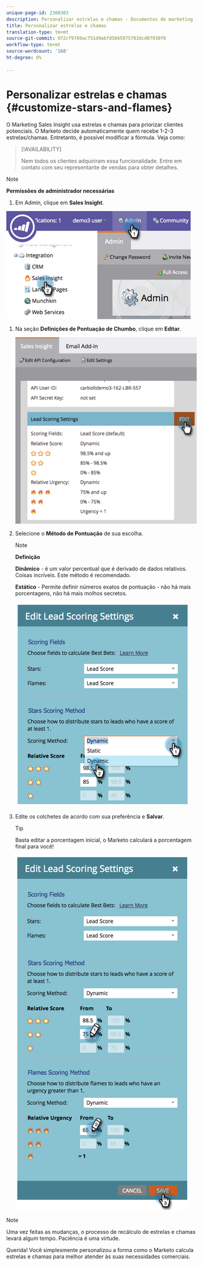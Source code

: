 ```yaml
---
unique-page-id: 2360303
description: Personalizar estrelas e chamas - Documentos de marketing - Documentação do produto
title: Personalizar estrelas e chamas
translation-type: tm+mt
source-git-commit: 972cf9769ac751d9abfd5665975703dcd07930f0
workflow-type: tm+mt
source-wordcount: '168'
ht-degree: 0%

---
```



# Personalizar estrelas e chamas {#customize-stars-and-flames}

O Marketing Sales Insight usa estrelas e chamas para priorizar clientes potenciais. O Marketo decide automaticamente quem recebe 1-2-3 estrelas/chamas. Entretanto, é possível modificar a fórmula. Veja como:

>[!AVAILABILITY]
>
>Nem todos os clientes adquiriram essa funcionalidade. Entre em contato com seu representante de vendas para obter detalhes.

>[!NOTE]
>
>**Permissões de administrador necessárias**

1. Em Admin, clique em **Sales Insight**.

![](assets/image2014-9-16-13-3a38-3a6.png)

1. Na seção **Definições de Pontuação de Chumbo**, clique em **Editar**.

   ![](assets/image2014-9-16-13-3a38-3a17.png)

1. Selecione o **Método de Pontuação** de sua escolha.

   >[!NOTE]
   >
   >**Definição**
   >
   >**Dinâmico**  - é um valor percentual que é derivado de dados [ ](/help/marketo/product-docs/marketo-sales-insight/msi-for-salesforce/features/stars-and-flames/priority-urgency-relative-score-and-best-bets.md)relativos. Coisas incríveis. Este método é recomendado.
   >
   >**Estático**  - Permite definir números exatos de pontuação - não há mais porcentagens, não há mais molhos secretos.

   ![](assets/image2014-9-16-13-3a38-3a31.png)

1. Edite os colchetes de acordo com sua preferência e **Salvar**.

   >[!TIP]
   >
   >Basta editar a porcentagem inicial, o Marketo calculará a porcentagem final para você!

   ![](assets/image2014-9-16-13-3a38-3a49.png)

>[!NOTE]
>
>Uma vez feitas as mudanças, o processo de recálculo de estrelas e chamas levará algum tempo. Paciência é uma virtude.

Querida! Você simplesmente personalizou a forma como o Marketo calcula estrelas e chamas para melhor atender às suas necessidades comerciais.
